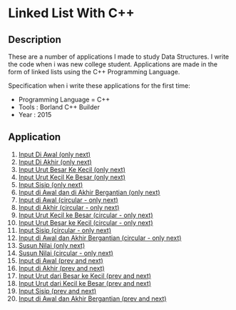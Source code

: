 # Linked List With C++

## Description
These are a number of applications I made to study Data Structures. 
I write the code when i was new college student.
Applications are made in the form of linked lists using the C++ Programming Language.

Specification when i write these applications for the first time: 
- Programming Language = C++
- Tools : Borland C++ Builder
- Year : 2015

## Application
1. [ Input Di Awal (only next) ](https://github.com/Hidayat-rivai/struktur_data01/)
2. [ Input Di Akhir (only next) ](https://github.com/Hidayat-rivai/struktur_data02/) 
3. [ Input Urut Besar Ke Kecil (only next) ](https://github.com/Hidayat-rivai/struktur_data03/) 
4. [ Input Urut Kecil Ke Besar (only next) ](https://github.com/Hidayat-rivai/stru6tur_data04/) 
5. [ Input Sisip (only next) ](https://github.com/Hidayat-rivai/struktur_data05/) 
6. [ Input di Awal dan di Akhir Bergantian (only next) ](https://github.com/Hidayat-rivai/struktur_data06/) 
7. [ Input di Awal (circular - only next) ](https://github.com/Hidayat-rivai/struktur_data07/) 
8. [ Input di Akhir (circular - only next) ](https://github.com/Hidayat-rivai/struktur_data08/) 
9. [ Input Urut Kecil ke Besar (circular - only next) ](https://github.com/Hidayat-rivai/struktur_data09/) 
10. [ Input Urut Besar ke Kecil (circular - only next) ](https://github.com/Hidayat-rivai/struktur_data10/) 
11. [ Input Sisip (circular - only next) ](https://github.com/Hidayat-rivai/struktur_data11/) 
12. [ Input di Awal dan Akhir Bergantian (circular - only next) ](https://github.com/Hidayat-rivai/struktur_data12/) 
13. [ Susun Nilai (only next) ](https://github.com/Hidayat-rivai/struktur_data13/) 
14. [ Susun Nilai (circular - only next) ](https://github.com/Hidayat-rivai/struktur_data14/) 
15. [ Input di Awal (prev and next) ](https://github.com/Hidayat-rivai/struktur_data15/) 
16. [ Input di Akhir (prev and next) ](https://github.com/Hidayat-rivai/struktur_data16/) 
17. [ Input Urut dari Besar ke Kecil (prev and next) ](https://github.com/Hidayat-rivai/struktur_data17/) 
18. [ Input Urut dari Kecil ke Besar (prev and next) ](https://github.com/Hidayat-rivai/struktur_data18/) 
19. [ Input Sisip (prev and next) ](https://github.com/Hidayat-rivai/struktur_data19/) 
20. [ Input di Awal dan Akhir Bergantian (prev and next) ](https://github.com/Hidayat-rivai/struktur_data20/) 

